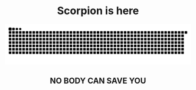 <h1 align = 'center' > Scorpion is here </h1>


<img src='https://raw.githubusercontent.com/imrrobat/imrrobat/d1b244e170d2b75fdda3efd499eaaf163f7a617c/images/github-contribution-grid-snake.svg'>

<h2 align = 'center' > NO BODY CAN SAVE YOU</h2>
